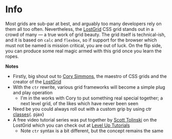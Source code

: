 # Info

Most grids are sub-par at best, and arguably too many developers rely on them all too often. Nevertheless, the [LostGrid](http://lostgrid.org/) CSS grid stands out in a crowd of many — a true work of grid beauty. The grid itself is technical-ish, and it is based on `calc` and `flexbox`, so if support for the browser which must not be named is mission critical, you are out of luck. On the flip side, you can produce some real magic armed with this grid once you learn the ropes.

__Notes__

+ Firstly, big shout out to [Cory Simmons](https://corysimmons.com/), the maestro of CSS grids and the creator of the [LostGrid](http://lostgrid.org/)
+ With the `ctr` rewrite, various grid frameworks will become a simple plug and play operation
    * I'm in the works with Cory to put something real special together; a next level grid, of the likes which have never been seen
+ Need be you could always roll out with a custom grip by using ctr [classes](./../class/general){. pjax}
+ A free video tutorial series was put together by [Scott Tolinski](http://www.scotttolinski.com/) on the LostGrid which you can check out at [Level Up Tutorials](https://leveluptutorials.com/tutorials/postcss-tutorials/lost-a-next-level-grid-system)
    * Note `ctr` syntax is a bit different, but the concept remains the same

<div class="cf"></div>
<div class="end"></div>

